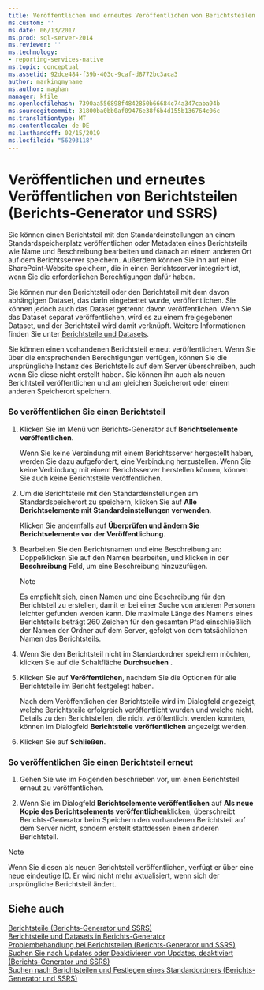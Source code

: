 ```yaml
---
title: Veröffentlichen und erneutes Veröffentlichen von Berichtsteilen (Berichts-Generator und SSRS) | Microsoft-Dokumentation
ms.custom: ''
ms.date: 06/13/2017
ms.prod: sql-server-2014
ms.reviewer: ''
ms.technology:
- reporting-services-native
ms.topic: conceptual
ms.assetid: 92dce484-f39b-403c-9caf-d8772bc3aca3
author: markingmyname
ms.author: maghan
manager: kfile
ms.openlocfilehash: 7390aa556898f4842850b66684c74a347caba94b
ms.sourcegitcommit: 31800ba0bb0af09476e38f6b4d155b136764c06c
ms.translationtype: MT
ms.contentlocale: de-DE
ms.lasthandoff: 02/15/2019
ms.locfileid: "56293118"
---
```

# <a name="publish-and-republish-report-parts-report-builder-and-ssrs"></a>Veröffentlichen und erneutes Veröffentlichen von Berichtsteilen (Berichts-Generator und SSRS)
  Sie können einen Berichtsteil mit den Standardeinstellungen an einem Standardspeicherplatz veröffentlichen oder Metadaten eines Berichtsteils wie Name und Beschreibung bearbeiten und danach an einem anderen Ort auf dem Berichtsserver speichern. Außerdem können Sie ihn auf einer SharePoint-Website speichern, die in einen Berichtsserver integriert ist, wenn Sie die erforderlichen Berechtigungen dafür haben.  
  
 Sie können nur den Berichtsteil oder den Berichtsteil mit dem davon abhängigen Dataset, das darin eingebettet wurde, veröffentlichen. Sie können jedoch auch das Dataset getrennt davon veröffentlichen. Wenn Sie das Dataset separat veröffentlichen, wird es zu einem freigegebenen Dataset, und der Berichtsteil wird damit verknüpft. Weitere Informationen finden Sie unter [Berichtsteile und Datasets](../report-data/report-parts-and-datasets-in-report-builder.md).  
  
 Sie können einen vorhandenen Berichtsteil erneut veröffentlichen. Wenn Sie über die entsprechenden Berechtigungen verfügen, können Sie die ursprüngliche Instanz des Berichtsteils auf dem Server überschreiben, auch wenn Sie diese nicht erstellt haben. Sie können ihn auch als neuen Berichtsteil veröffentlichen und am gleichen Speicherort oder einem anderen Speicherort speichern.  
  
### <a name="to-publish-a-report-part"></a>So veröffentlichen Sie einen Berichtsteil  
  
1.  Klicken Sie im Menü von Berichts-Generator auf **Berichtselemente veröffentlichen**.  
  
     Wenn Sie keine Verbindung mit einem Berichtsserver hergestellt haben, werden Sie dazu aufgefordert, eine Verbindung herzustellen. Wenn Sie keine Verbindung mit einem Berichtsserver herstellen können, können Sie auch keine Berichtsteile veröffentlichen.  
  
2.  Um die Berichtsteile mit den Standardeinstellungen am Standardspeicherort zu speichern, klicken Sie auf **Alle Berichtselemente mit Standardeinstellungen verwenden**.  
  
     Klicken Sie andernfalls auf **Überprüfen und ändern Sie Berichtselemente vor der Veröffentlichung**.  
  
3.  Bearbeiten Sie den Berichtsnamen und eine Beschreibung an: Doppelklicken Sie auf den Namen bearbeiten, und klicken in der **Beschreibung** Feld, um eine Beschreibung hinzuzufügen.  
  
    > [!NOTE]  
    >  Es empfiehlt sich, einen Namen und eine Beschreibung für den Berichtsteil zu erstellen, damit er bei einer Suche von anderen Personen leichter gefunden werden kann. Die maximale Länge des Namens eines Berichtsteils beträgt 260 Zeichen für den gesamten Pfad einschließlich der Namen der Ordner auf dem Server, gefolgt von dem tatsächlichen Namen des Berichtsteils.  
  
4.  Wenn Sie den Berichtsteil nicht im Standardordner speichern möchten, klicken Sie auf die Schaltfläche **Durchsuchen** .  
  
5.  Klicken Sie auf **Veröffentlichen**, nachdem Sie die Optionen für alle Berichtsteile im Bericht festgelegt haben.  
  
     Nach dem Veröffentlichen der Berichtsteile wird im Dialogfeld angezeigt, welche Berichtsteile erfolgreich veröffentlicht wurden und welche nicht. Details zu den Berichtsteilen, die nicht veröffentlicht werden konnten, können im Dialogfeld **Berichtsteile veröffentlichen** angezeigt werden.  
  
6.  Klicken Sie auf **Schließen**.  
  
### <a name="to-republish-a-report-part"></a>So veröffentlichen Sie einen Berichtsteil erneut  
  
1.  Gehen Sie wie im Folgenden beschrieben vor, um einen Berichtsteil erneut zu veröffentlichen.  
  
2.  Wenn Sie im Dialogfeld **Berichtselemente veröffentlichen** auf **Als neue Kopie des Berichtselements veröffentlichen**klicken, überschreibt Berichts-Generator beim Speichern den vorhandenen Berichtsteil auf dem Server nicht, sondern erstellt stattdessen einen anderen Berichtsteil.  
  
> [!NOTE]  
>  Wenn Sie diesen als neuen Berichtsteil veröffentlichen, verfügt er über eine neue eindeutige ID. Er wird nicht mehr aktualisiert, wenn sich der ursprüngliche Berichtsteil ändert.  
  
## <a name="see-also"></a>Siehe auch  
 [Berichtsteile &#40;Berichts-Generator und SSRS&#41;](../report-parts-report-builder-and-ssrs.md)   
 [Berichtsteile und Datasets in Berichts-Generator](../report-data/report-parts-and-datasets-in-report-builder.md)   
 [Problembehandlung bei Berichtsteilen &#40;Berichts-Generator und SSRS&#41;](../troubleshoot-report-parts-report-builder-and-ssrs.md)   
 [Suchen Sie nach Updates oder Deaktivieren von Updates, deaktiviert &#40;Berichts-Generator und SSRS&#41;](../check-for-updates-or-turn-updates-off-report-builder-and-ssrs.md)   
 [Suchen nach Berichtsteilen und Festlegen eines Standardordners &#40;Berichts-Generator und SSRS&#41;](browse-for-report-parts-and-set-a-default-folder-report-builder-and-ssrs.md)  
  
  
